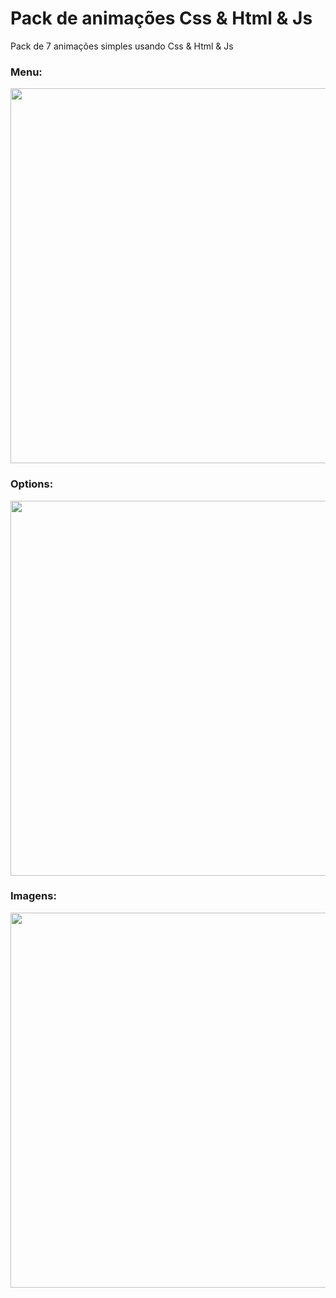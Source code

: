 # Pack de animações Css & Html & Js
Pack de 7 animações simples usando Css & Html & Js

<h3>Menu:</h3>

<img src="https://user-images.githubusercontent.com/45234913/126676499-9fe928d2-82f5-40d6-a5b6-5c4047c9196c.gif" width="600px" />

<h3>Options:</h3>

<img src="https://user-images.githubusercontent.com/45234913/126677777-7d66d217-ee39-4929-ad9f-5ee094a5b8be.gif" width="600px" />

<h3>Imagens:</h3>

<img src="https://user-images.githubusercontent.com/45234913/126678170-9b1153d9-c0fb-4fd3-ac3d-7f317088c0b1.gif" width="600px" />


